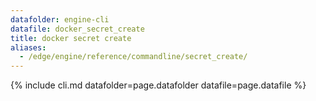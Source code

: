 ```yaml
---
datafolder: engine-cli
datafile: docker_secret_create
title: docker secret create
aliases:
  - /edge/engine/reference/commandline/secret_create/
---
```

<!--
This page is automatically generated from Docker's source code. If you want to
suggest a change to the text that appears here, open a ticket or pull request
in the source repository on GitHub:

https://github.com/docker/cli
-->
{% include cli.md datafolder=page.datafolder datafile=page.datafile %}
